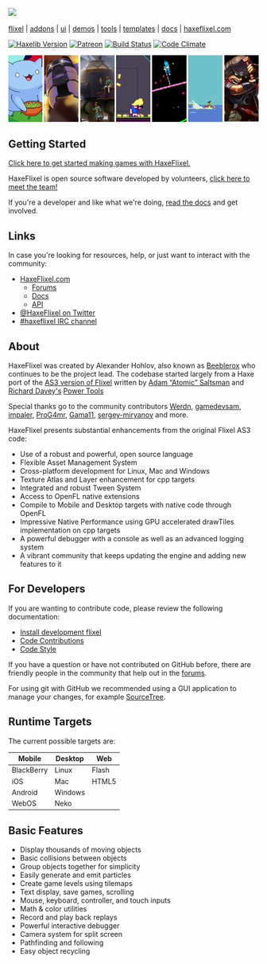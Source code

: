 [![](https://raw.github.com/HaxeFlixel/haxeflixel.com/master/src/files/images/flixel-logos/HaxeFlixel.png)](http://haxeflixel.com/)

[flixel](https://github.com/HaxeFlixel/flixel) | [addons](https://github.com/HaxeFlixel/flixel-addons) | [ui](https://github.com/HaxeFlixel/flixel-ui) | [demos](https://github.com/HaxeFlixel/flixel-demos) | [tools](https://github.com/HaxeFlixel/flixel-tools) | [templates](https://github.com/HaxeFlixel/flixel-templates) | [docs](https://github.com/HaxeFlixel/flixel-docs) | [haxeflixel.com](https://github.com/HaxeFlixel/haxeflixel.com)

[![Haxelib Version](https://img.shields.io/github/tag/HaxeFlixel/flixel.svg?style=flat-square&label=haxelib)](http://lib.haxe.org/p/flixel) [![Patreon](https://img.shields.io/badge/donate-patreon-blue.svg?style=flat-square)](https://www.patreon.com/haxeflixel) [![Build Status](https://img.shields.io/travis/HaxeFlixel/flixel.svg?style=flat-square)](https://travis-ci.org/HaxeFlixel/flixel) [![Code Climate](https://img.shields.io/codeclimate/issues/github/HaxeFlixel/flixel.svg?style=flat-square)](https://codeclimate.com/github/HaxeFlixel/flixel/issues)

[![](showcase.png)](http://www.haxeflixel.com/showcase)

## Getting Started

[Click here to get started making games with HaxeFlixel.](http://haxeflixel.com/documentation/getting-started/)

HaxeFlixel is open source software developed by volunteers, [click here to meet the team!](https://github.com/orgs/HaxeFlixel/people)

If you're a developer and like what we're doing, [read the docs](#for-developers) and get involved.

## Links

In case you're looking for resources, help, or just want to interact with the community:

- [HaxeFlixel.com](http://www.haxeflixel.com/)
  - [Forums](http://forum.haxeflixel.com/)
  - [Docs](http://www.haxeflixel.com/documentation)
  - [API](http://api.haxeflixel.com/)
- [@HaxeFlixel on Twitter](https://twitter.com/HaxeFlixel)
- [#haxeflixel IRC channel](http://webchat.freenode.net/?channels=haxeflixel)

## About

HaxeFlixel was created by Alexander Hohlov, also known as [Beeblerox](https://github.com/beeblerox) who continues to be the project lead. The codebase started largely from a Haxe port of the [AS3 version of Flixel](https://github.com/AdamAtomic/flixel) written by [Adam “Atomic” Saltsman](http://www.adamatomic.com/) and [Richard Davey's](http://www.photonstorm.com/flixel-power-tools) [Power Tools](https://github.com/photonstorm/Flixel-Power-Tools)

Special thanks go to the community contributors [Werdn](https://github.com/werdn), [gamedevsam](https://github.com/gamedevsam), [impaler](https://github.com/impaler), [ProG4mr](https://github.com/ProG4mr), [Gama11](https://github.com/Gama11), [sergey-miryanov](https://github.com/sergey-miryanov) and more.

HaxeFlixel presents substantial enhancements from the original Flixel AS3 code:

- Use of a robust and powerful, open source language
- Flexible Asset Management System
- Cross-platform development for Linux, Mac and Windows
- Texture Atlas and Layer enhancement for cpp targets
- Integrated and robust Tween System
- Access to OpenFL native extensions
- Compile to Mobile and Desktop targets with native code through OpenFL
- Impressive Native Performance using GPU accelerated drawTiles implementation on cpp targets
- A powerful debugger with a console as well as an advanced logging system
- A vibrant community that keeps updating the engine and adding new features to it

## For Developers

If you are wanting to contribute code, please review the following documentation:

- [Install development flixel](http://haxeflixel.com/documentation/install-development-flixel/)
- [Code Contributions](http://haxeflixel.com/documentation/code-contributions)
- [Code Style](http://haxeflixel.com/documentation/code-style)

If you have a question or have not contributed on GitHub before, there are friendly people in the community that help out in the [forums](http://haxeflixel.com/documentation/community/).

For using git with GitHub we recommended using a GUI application to manage your changes, for example [SourceTree](http://www.sourcetreeapp.com/).

## Runtime Targets
The current possible targets are:

| Mobile     | Desktop | Web   |
|------------|---------|-------|
| BlackBerry | Linux   | Flash |
| iOS        | Mac     | HTML5 |
| Android    | Windows |       |
| WebOS      | Neko    |       |

## Basic Features

- Display thousands of moving objects
- Basic collisions between objects
- Group objects together for simplicity
- Easily generate and emit particles
- Create game levels using tilemaps
- Text display, save games, scrolling
- Mouse, keyboard, controller, and touch inputs
- Math & color utilities
- Record and play back replays
- Powerful interactive debugger
- Camera system for split screen
- Pathfinding and following
- Easy object recycling
